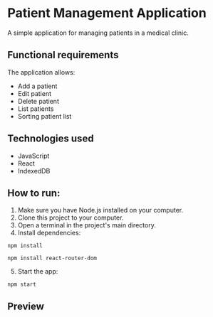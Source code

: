 # Patient Management Application

A simple application for managing patients in a medical clinic.

## Functional requirements

The application allows:
* Add a patient
* Edit patient
* Delete patient
* List patients
* Sorting patient list

## Technologies used
* JavaScript
* React
* IndexedDB

## How to run:
1. Make sure you have Node.js installed on your computer.
2. Clone this project to your computer.
3. Open a terminal in the project's main directory.
4. Install dependencies:
```
npm install
```
```
npm install react-router-dom
```
5. Start the app:
```
npm start
```

## Preview
